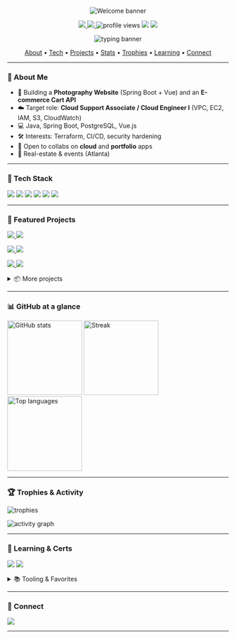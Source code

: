 <!-- ===========================================================
  Profile README for: github.com/ahmadr221b1
  Tip: replace placeholders like YOUR_LINKEDIN and IMAGE_URLs.
=========================================================== -->

<!-- Big header banner -->
<p align="center">
  <img src="https://capsule-render.vercel.app/api?type=waving&height=190&color=0:0ea5e9,100:22c55e&text=Hi%20I'm%20Ridhoy%20(ahmadr221b1)!&fontAlign=50&fontColor=ffffff&fontSize=42&animation=fadeIn" alt="Welcome banner"/>
</p>

<!-- (Optional) dark/light logo swap — replace URLs if you have a logo -->
<!--
<p align="center">
  <picture>
    <source media="(prefers-color-scheme: dark)" srcset="DARK_LOGO_URL" />
    <source media="(prefers-color-scheme: light)" srcset="LIGHT_LOGO_URL" />
    <img alt="LuxFrame Media logo" src="LIGHT_LOGO_URL" height="72"/>
  </picture>
</p>
-->

<!-- Badges row -->
<p align="center">
  <a href="https://github.com/ahmadr221b1?tab=followers">
    <img src="https://img.shields.io/github/followers/ahmadr221b1?logo=github&style=for-the-badge" />
  </a>
  <a href="https://github.com/ahmadr221b1?tab=repositories">
    <img src="https://img.shields.io/github/stars/ahmadr221b1?affiliations=OWNER&style=for-the-badge" />
  </a>
  <img src="https://komarev.com/ghpvc/?username=ahmadr221b1&style=for-the-badge&color=0ea5e9" alt="profile views"/>

  <!-- Quick-facts badges -->
  <img src="https://img.shields.io/badge/Atlanta-GA-0ea5e9?style=for-the-badge" />
  <img src="https://img.shields.io/badge/Open_to-Cloud%20Support-22c55e?style=for-the-badge" />
</p>

<!-- Typing headline -->
<p align="center">
  <img src="https://readme-typing-svg.demolab.com?font=Fira+Code&weight=500&pause=1200&center=true&vCenter=true&width=780&lines=Cloud+%26+Full-Stack+Engineer;AWS+re%2FStart+%7C+Spring+Boot+%7C+Vue.js;Cybersecurity+Learner;Freelance+Photographer" alt="typing banner"/>
</p>

<!-- TOC -->
<p align="center">
  <a href="#-about-me">About</a> •
  <a href="#-tech-stack">Tech</a> •
  <a href="#-featured-projects">Projects</a> •
  <a href="#-github-at-a-glance">Stats</a> •
  <a href="#-trophies--activity">Trophies</a> •
  <a href="#-learning--certs">Learning</a> •
  <a href="#-connect">Connect</a>
</p>

---

### 👋 About Me
- 🔭 Building a **Photography Website** (Spring Boot + Vue) and an **E-commerce Cart API**
- ☁️ Target role: **Cloud Support Associate / Cloud Engineer I** (VPC, EC2, IAM, S3, CloudWatch)
- 💻 Java, Spring Boot, PostgreSQL, Vue.js
- 🛠️ Interests: Terraform, CI/CD, security hardening
- 🤝 Open to collabs on **cloud** and **portfolio** apps
- 📸 Real-estate & events (Atlanta)

---

### 🧰 Tech Stack
<p>
  <img src="https://img.shields.io/badge/AWS-232F3E?logo=amazonaws&logoColor=fff&style=for-the-badge"/>
  <img src="https://img.shields.io/badge/Java-007396?logo=openjdk&logoColor=fff&style=for-the-badge"/>
  <img src="https://img.shields.io/badge/Spring%20Boot-6DB33F?logo=springboot&logoColor=fff&style=for-the-badge"/>
  <img src="https://img.shields.io/badge/Vue.js-35495E?logo=vuedotjs&logoColor=4FC08D&style=for-the-badge"/>
  <img src="https://img.shields.io/badge/PostgreSQL-4169E1?logo=postgresql&logoColor=fff&style=for-the-badge"/>
  <img src="https://img.shields.io/badge/JWT-000?logo=jsonwebtokens&logoColor=fff&style=for-the-badge"/>
</p>

---

### 🚀 Featured Projects
<!-- These repos come from your public list -->
<p>
  <a href="https://github.com/ahmadr221b1/Photography-Website">
    <img src="https://github-readme-stats.vercel.app/api/pin/?username=ahmadr221b1&repo=Photography-Website&theme=transparent" />
  </a>
  <a href="https://github.com/ahmadr221b1/RainCheck_SWE_Project">
    <img src="https://github-readme-stats.vercel.app/api/pin/?username=ahmadr221b1&repo=RainCheck_SWE_Project&theme=transparent" />
  </a>
</p>
<p>
  <a href="https://github.com/ahmadr221b1/HomePage_Assignment01">
    <img src="https://github-readme-stats.vercel.app/api/pin/?username=ahmadr221b1&repo=HomePage_Assignment01&theme=transparent" />
  </a>
  <a href="https://github.com/ahmadr221b1/Coding-Challenges">
    <img src="https://github-readme-stats.vercel.app/api/pin/?username=ahmadr221b1&repo=Coding-Challenges&theme=transparent" />
  </a>
</p>
<p>
  <a href="https://github.com/ahmadr221b1/HW3">
    <img src="https://github-readme-stats.vercel.app/api/pin/?username=ahmadr221b1&repo=HW3&theme=transparent" />
  </a>
  <a href="https://github.com/ahmadr221b1/HW4-RRAD">
    <img src="https://github-readme-stats.vercel.app/api/pin/?username=ahmadr221b1&repo=HW4-RRAD&theme=transparent" />
  </a>
</p>

<details>
  <summary>📦 More projects</summary>

- **hands-on-practice** — general practice repo  
- **hands-on-practice__** — practice repo (variant)  
- **hands-on-python-3084712** — LinkedIn Learning course fork  

</details>

---

### 📊 GitHub at a glance
<p>
  <img height="170" src="https://github-readme-stats.vercel.app/api?username=ahmadr221b1&show_icons=true&theme=transparent&rank_icon=github" alt="GitHub stats"/>
  <img height="170" src="https://streak-stats.demolab.com?user=ahmadr221b1&theme=transparent" alt="Streak"/>
  <img height="170" src="https://github-readme-stats.vercel.app/api/top-langs/?username=ahmadr221b1&layout=compact&theme=transparent&langs_count=8" alt="Top languages"/>
</p>

---

### 🏆 Trophies & Activity
<p>
  <img src="https://github-profile-trophy.vercel.app/?username=ahmadr221b1&theme=onedark&no-frame=true&row=1&column=6" alt="trophies"/>
</p>
<p>
  <img src="https://github-readme-activity-graph.vercel.app/graph?username=ahmadr221b1&theme=github-compact" alt="activity graph"/>
</p>

---

### 🎯 Learning & Certs
<p>
  <img src="https://img.shields.io/badge/AWS%20re%2FStart-Student-FF9900?logo=amazonaws&logoColor=white" />
  <img src="https://img.shields.io/badge/CompTIA-Sec%2B%20(in%20progress)-E01F27" />
</p>

<details>
  <summary>📚 Tooling & Favorites</summary>

- IDE: IntelliJ IDEA, VS Code  
- Terminal: zsh + oh-my-zsh  
- Themes: Dracula / JetBrains Mono  
- Notes: Markdown + Obsidian  
- Camera: Sony A7III (real estate & events)

</details>

---

### 🤝 Connect
<!-- Add your LinkedIn if you want it visible -->
<a href="https://www.linkedin.com/in/ridhoy-ahmad/">
  <img src="https://img.shields.io/badge/LinkedIn-0A66C2?logo=linkedin&logoColor=fff&style=for-the-badge"/>
</a>

---

<!-- ===========================================================
 Actions setup (copy into .github/workflows/*.yml)
 These power the snake, blog, and WakaTime sections.
=========================================================== -->

